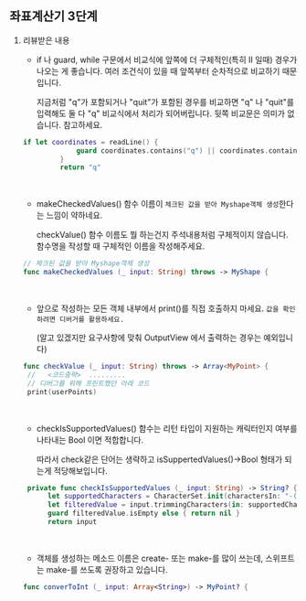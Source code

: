 ## 좌표계산기 3단계

1. 리뷰받은 내용

   - if 나 guard, while 구문에서 비교식에 앞쪽에 더 구체적인(특히 II 일때) 경우가 나오는 게 좋습니다. 여러 조건식이 있을 때 앞쪽부터 순차적으로 비교하기 때문입니다.

     지금처럼 "q"가 포함되거나 "quit"가 포함된 경우를 비교하면 "q" 나 "quit"를 입력해도 둘 다 "q" 비교식에서 처리가 되어버립니다. 뒷쪽 비교문은 의미가 없습니다. 참고하세요.

   ```swift
   if let coordinates = readLine() {
                guard coordinates.contains("q") || coordinates.contains("quit") else { return coordinates}
            }
            return "q"
   ```

   ​

   - makeCheckedValues() 함수 이름이 `체크된 값을 받아 Myshape객체 생성`한다는 느낌이 약하네요.

     checkValue() 함수 이름도 뭘 하는건지 주석내용처럼 구체적이지 않습니다. 함수명을 작성할 때 구체적인 이름을 작성해주세요.

   ```swift
   // 체크된 값을 받아 Myshape객체 생성
   func makeCheckedValues (_ input: String) throws -> MyShape {
   ```

   ​

   - 앞으로 작성하는 모든 객체 내부에서 print()를 직접 호출하지 마세요. `값을 확인하려면 디버거를 활용하세요.`

     (알고 있겠지만 요구사항에 맞춰 OutputView 에서 출력하는 경우는 예외입니다)

   ```swift
   func checkValue (_ input: String) throws -> Array<MyPoint> {
    //   <코드중략>  .........
    // 디버그를 위해 프린트했던 아래 코드
    print(userPoints)
   ```

   ​

   - checkIsSupportedValues() 함수는 리턴 타입이 지원하는 캐릭터인지 여부를 나타내는 Bool 이면 적합합니다.

     따라서 check같은 단어는 생략하고 isSuppertedValues()->Bool 형태가 되는게 적당해보입니다.

   ```swift
    private func checkIsSupportedValues (_ input: String) -> String? {
         let supportedCharacters = CharacterSet.init(charactersIn: "-(),0123456789")
         let filteredValue = input.trimmingCharacters(in: supportedCharacters)
         guard filteredValue.isEmpty else { return nil }
         return input
   ```

   ​

   * 객체를 생성하는 메소드 이름은 create- 또는 make-를 많이 쓰는데, 스위프트는 make-를 쓰도록 권장하고 있습니다.

   ```swift
   func converToInt (_ input: Array<String>) -> MyPoint? {
   ```

   ​